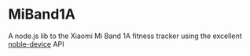 # MiBand1A
A node.js lib to the Xiaomi Mi Band 1A fitness tracker using the excellent [noble-device](https://github.com/sandeepmistry/noble-device) API
